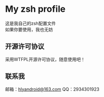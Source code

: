 # My zsh profile
这是我自己的zsh配置文件<br>
如果你要使用，我也无妨

## 开源许可协议
采用WTFPL开源许可协议，随意使用吧！

## 联系我
邮箱：hlyandroid@163.com
QQ：2934301923